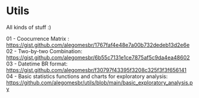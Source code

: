 # Utils
All kinds of stuff :)

01 - Coocurrence Matrix : https://gist.github.com/alegomesbr/1767faf4e48e7a00b732dedeb13d2e6e <br>
02 - Two-by-two Combination: https://gist.github.com/alegomesbr/6b55c7131e1ce7875af5c9da4ea48602 <br>
03 - Datetime BR format: https://gist.github.com/alegomesbr/f30797f43395f3208c325f3f3f656141 <br>
04 - Basic statistics functions and charts for exploratory analysis: https://github.com/alegomesbr/utils/blob/main/basic_exploratory_analysis.py
